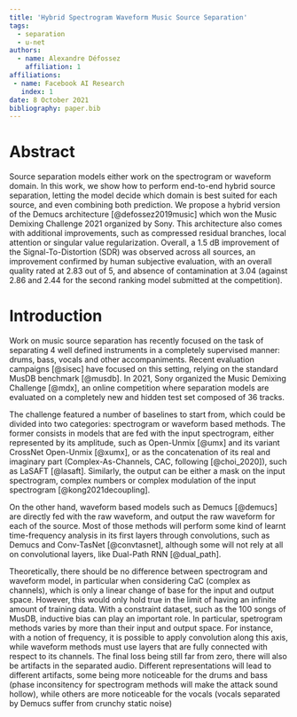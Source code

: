 ```yaml
---
title: 'Hybrid Spectrogram Waveform Music Source Separation'
tags:
  - separation
  - u-net
authors:
  - name: Alexandre Défossez
    affiliation: 1
affiliations:
 - name: Facebook AI Research
   index: 1
date: 8 October 2021
bibliography: paper.bib
---
```


# Abstract

Source separation models either work on the spectrogram or waveform domain.
In this work, we show how to perform end-to-end hybrid source separation,
letting the model decide which domain is best suited for each source, and even combining
both prediction. We propose a hybrid version of the Demucs architecture [@defossez2019music]
which won the Music Demixing Challenge 2021 organized by Sony.
This architecture also comes with additional improvements, such as compressed residual branches,
local attention or singular value regularization.
Overall, a 1.5 dB improvement of the Signal-To-Distortion (SDR) was observed across all sources,
an improvement confirmed by human subjective evaluation, with an overall quality
rated at 2.83 out of 5, and absence of contamination at 3.04 (against 2.86 and 2.44
for the second ranking model submitted at the competition).


# Introduction

Work on music source separation has recently focused on the task of
separating 4 well defined instruments in a completely supervised manner:
drums, bass, vocals and other accompaniments.
Recent evaluation campaigns  [@sisec] have focused on this setting,
relying on the standard MusDB benchmark [@musdb].
In 2021, Sony organized the Music Demixing Challenge [@mdx], an online competition
where separation models are evaluated on a completely new and hidden test set composed of
36 tracks.

The challenge featured a number of baselines to start from, which could be divided
into two categories: spectrogram or waveform based methods.
The former consists in models that are fed with the input spectrogram,
either represented by its amplitude, such as Open-Unmix [@umx] and its variant
CrossNet Open-Unmix [@xumx], or as the concatenation of its real and imaginary part
(Complex-As-Channels, CAC, following [@choi_2020]), such as LaSAFT [@lasaft].
Similarly, the output can be either a mask on the input spectrogram, complex numbers
or complex modulation of the input spectrogram [@kong2021decoupling].

On the other hand, waveform based models such as Demucs [@demucs] are directly
fed with the raw waveform, and output the raw waveform for each of the source.
Most of those methods will perform some kind of learnt time-frequency analysis in its
first layers through convolutions, such as Demucs and Conv-TasNet [@convtasnet], although some will not rely
at all on convolutional layers, like Dual-Path RNN [@dual_path].

Theoretically, there should be no difference
between spectrogram and waveform model, in particular when considering CaC (complex as channels),
which is only a linear change of base for the input and output space.
However, this would only hold true in the limit of having an infinite amount of training data.
With a constraint dataset, such as the 100 songs of MusDB, inductive bias can play an important role.
In particular, spetrogram methods varies by more than their input and output space.
For instance, with a notion of frequency, it is possible to apply convolution along this axis,
while waveform methods must use layers that are fully connected with respect to its channels.
The final loss being still far from zero, there will also be artifacts in the separated audio.
Different representations will lead to different artifacts, some being more noticeable
for the drums and bass (phase inconsitency for spectrogram methods will make the attack sound hollow),
while others are more noticeable for the vocals (vocals separated by Demucs suffer from crunchy static noise)




